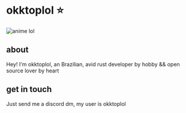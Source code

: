 # okktoplol ⭐

<img src="https://i.imgur.com/3dRv1tP.png" alt="anime lol">

## about
Hey! I'm okktoplol, an Brazilian, avid rust developer by hobby && open source lover by heart

## get in touch
Just send me a discord dm, my user is okktoplol
